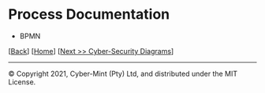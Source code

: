 # Process Documentation
* BPMN

[[Back](./erd.md)] [[Home](./README.md)] [[Next >> Cyber-Security Diagrams](./cyber-security.md)]
<br>

---
&copy; Copyright 2021, Cyber-Mint (Pty) Ltd, and distributed under the MIT License.